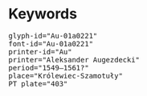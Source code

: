 # Keywords
<pre>
glyph-id="Au-01a0221"
font-id="Au-01a0221"
printer-id="Au"
printer="Aleksander Augezdecki"
period="1549–1561?"
place="Królewiec-Szamotuły"
PT plate="403"
</pre>
